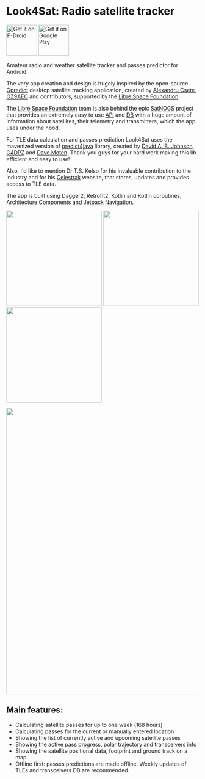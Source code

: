 # Look4Sat: Radio satellite tracker

[<img src="https://fdroid.gitlab.io/artwork/badge/get-it-on.png" alt="Get it on F-Droid" height="80">](https://f-droid.org/packages/com.rtbishop.look4sat/)
[<img src="https://play.google.com/intl/en_gb/badges/static/images/badges/en_badge_web_generic.png" alt="Get it on Google Play" height="80">](https://play.google.com/store/apps/details?id=com.rtbishop.look4sat)

Amateur radio and weather satellite tracker and passes predictor for Android.

The very app creation and design is hugely inspired by the open-source [Gpredict](http://gpredict.oz9aec.net/) desktop satellite tracking application, created by [Alexandru Csete, OZ9AEC](https://github.com/csete) and contributors, supported by the [Libre Space Foundation](https://libre.space/).

The [Libre Space Foundation](https://libre.space/) team is also behind the epic [SatNOGS](https://satnogs.org/) project that provides an extremely easy to use [API](https://db.satnogs.org/api/) and [DB](https://db.satnogs.org/) with a huge amount of information about satellites, their telemetry and transmitters, which the app uses under the hood.

For TLE data calculation and passes prediction Look4Sat uses the mavenized version of [predict4java](https://github.com/davidmoten/predict4java) library, created by [David A. B. Johnson, G4DPZ](https://github.com/g4dpz) and [Dave Moten](https://github.com/davidmoten). Thank you guys for your hard work making this lib efficient and easy to use!

Also, I'd like to mention Dr T.S. Kelso for his invaluable contribution to the industry and for his [Celestrak](https://celestrak.com) website, that stores, updates and provides access to TLE data.

The app is built using Dagger2, Retrofit2, Kotlin and Kotlin coroutines, Architecture Components and Jetpack Navigation.

<p float="left">
<img src="fastlane/metadata/android/en-US/images/phoneScreenshots/1.png" width="250"/>
<img src="fastlane/metadata/android/en-US/images/phoneScreenshots/2.png" width="250"/>
<img src="fastlane/metadata/android/en-US/images/phoneScreenshots/3.png" width="250"/>
</p>
<img src="fastlane/metadata/android/en-US/images/phoneScreenshots/4.png" width="750">

## Main features:

*  Calculating satellite passes for up to one week (168 hours)
*  Calculating passes for the current or manually entered location
*  Showing the list of currently active and upcoming satellite passes
*  Showing the active pass progress, polar trajectory and transceivers info
*  Showing the satellite positional data, footprint and ground track on a map
*  Offline first: passes predictions are made offline.
Weekly updates of TLEs and transceivers DB are recommended.
